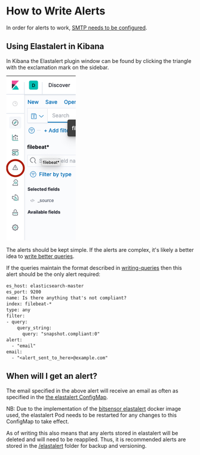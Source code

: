 # How to Write Alerts

In order for alerts to work, [SMTP needs to be configured](smtp.md).

## Using Elastalert in Kibana

In Kibana the Elastalert plugin window can be found by clicking the triangle with the exclamation mark on the sidebar.

![Architecture diagram](images/ElastalertLocation.png)

The alerts should be kept simple. If the alerts are complex, it's likely a better idea to [write better queries](writing-queries.md).

If the queries maintain the format described in [writing-queries](writing-queries.md) then this alert should be the only alert required:
```
es_host: elasticsearch-master
es_port: 9200
name: Is there anything that's not compliant?
index: filebeat-*
type: any
filter:
- query:
    query_string:
      query: "snapshot.compliant:0"
alert:
  - "email"
email:
  - "<alert_sent_to_here>@example.com"
```

## When will I get an alert?
The email specified in the above alert will receive an email as often as specified in the [the elastalert ConfigMap](../templates/elastalert-configmap.yaml).

NB: Due to the implementation of the [bitsensor elastalert](https://github.com/bitsensor/elastalert) docker image used, the elastalert Pod needs to be restarted for any changes to this ConfigMap to take effect.

As of writing this also means that any alerts stored in elastalert will be deleted and will need to be reapplied. Thus, it is recommended alerts are stored in the [/elastalert](../elastalert/) folder for backup and versioning.